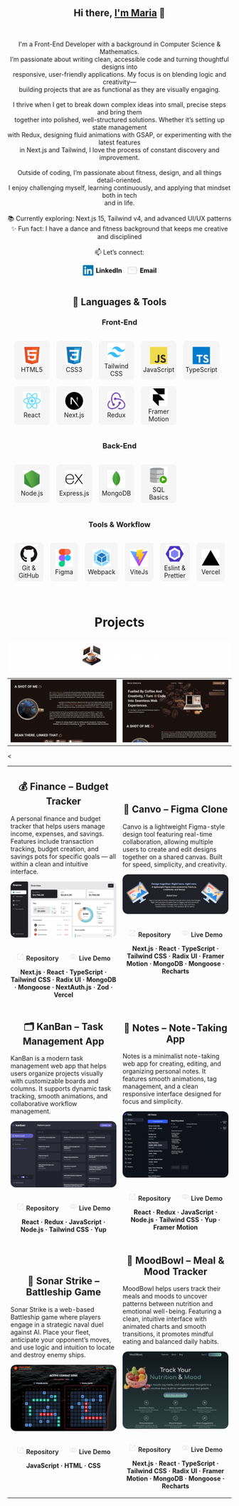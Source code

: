 <h2 align="center">Hi there, <a href="https://github.com/SidorovaMaria" title="Profile">I'm Maria</a> 👋</h2>
<br>
<p align="center">
  I'm a Front-End Developer with a background in Computer Science & Mathematics. <br>
  I’m passionate about writing clean, accessible code and turning thoughtful designs into <br>
  responsive, user-friendly applications. My focus is on blending logic and creativity— <br>
  building projects that are as functional as they are visually engaging. <br>
  <br>
  I thrive when I get to break down complex ideas into small, precise steps and bring them <br>
  together into polished, well-structured solutions. Whether it’s setting up state management <br>
  with Redux, designing fluid animations with GSAP, or experimenting with the latest features <br>
  in Next.js and Tailwind, I love the process of constant discovery and improvement. <br>
  <br>
  Outside of coding, I’m passionate about fitness, design, and all things detail-oriented. <br>
  I enjoy challenging myself, learning continuously, and applying that mindset both in tech <br>
  and in life. <br>
  <br>
  📚 Currently exploring: Next.js 15, Tailwind v4, and advanced UI/UX patterns <br>
  ✨ Fun fact: I have a dance and fitness background that keeps me creative and disciplined <br>
  <br>
  📫 Let’s connect:
</p>
<div align='center' style="display:flex; justify-content:center; align-items:center; gap:10px;">
  <a href="https://www.linkedin.com/in/maria-sidorova-25a365210/" style="display:flex; align-items:center; gap:5px; text-decoration:none; color:inherit; font-weight:800;">
    <img src="icons/linkedin.svg" alt="LinkedIn" height="25" width="25" />
    <span>LinkedIn</span>
  </a>
  <a href="mailto:sidmashav@icloud.com" style="display:flex; align-items:center; gap:5px; text-decoration:none; color:inherit; font-weight:800;">
    <img src="icons/mail.svg" alt="Email" height="25" width="25" />
    <span>Email</span>
  </a>
</div>
<br>

<h2 align="center">🚀 Languages & Tools</h2>

<h3 align="center">Front-End</h3>
<table align="center" style='
  border-spacing: 15px; 
  border-collapse: separate;
  margin-left: auto; 
  margin-right: auto;'>
<tr>
 <td align="center" height="70" width="70"style='background-color:#cccccc30; border-radius:8px; padding:5px;'>
      <img src="icons/html5.svg" alt="HTML" width="40" height="40"/>
      <br/>HTML5
    </td>
 <td align="center" height="70" width="70"style='background-color:#cccccc30; border-radius:8px; padding:5px;'>
      <img src="icons/css3.svg" alt="CSS3" width="40" height="40"/>
      <br/>CSS3
    </td>
 <td align="center" height="70" width="70"style='background-color:#cccccc30; border-radius:8px; padding:5px;'>
      <img src="icons/tailwindcss.svg" alt="Tailwind CSS" width="40" height="40"/>
      <br/>Tailwind CSS
    </td>
 <td align="center" height="70" width="70"style='background-color:#cccccc30; border-radius:8px; padding:5px;'>
      <img src="icons/javascript.svg" alt="JavaScript" width="40" height="40"/>
      <br/>JavaScript
    </td>
     <td align="center" height="70" width="70"style='background-color:#cccccc30; border-radius:8px; padding:5px;'>
      <img src="icons/typescript.svg" alt="TypeScript" width="40" height="40"/>
      <br/>TypeScript
    </td>
    </tr>
    <tr>
     <td align="center" height="70" width="70"style='background-color:#cccccc30; border-radius:8px; padding:5px;'>
      <img src="icons/react.svg" alt="React" width="40" height="40"/>
      <br/>React
    </td>
     <td align="center" height="70" width="70"style='background-color:#cccccc30; border-radius:8px; padding:5px;'>
      <img src="icons/nextjs.svg" alt="Next.js" width="40" height="40"/>
      <br/>Next.js
    </td>
    <td align="center" height="70" width="70"style='background-color:#cccccc30; border-radius:8px; padding:5px;'>
      <img src="icons/redux.svg" alt="Redux" width="40" height="40"
      />
      <br/>Redux
    </td><td align="center" height="70" width="70" style='background-color:#cccccc30; border-radius:8px; padding:5px;'>
      <img src="icons/framermotion.svg" alt="Framer Motion" width="40" height="40"/>
      <br/>Framer Motion
    </td>
</tr>
</table>

<h3 align="center">Back-End</h3>
<table align="center" style='
  border-spacing: 15px; 
  border-collapse: separate;
  margin-left: auto; 
  margin-right: auto;'>
<tr>
 <td align="center" height="70" width="70" style='background-color:#cccccc30; border-radius:8px; padding:5px;'>
      <img src="icons/nodejs.svg" alt="Node.js" width="40" height="40"/>
      <br/>Node.js
    </td>
    <td align="center" height="70" width="70" style='background-color:#cccccc30; border-radius:8px; padding:5px;'>
      <img src="icons/express.svg" alt="Express.js" width="40" height="40"/>
      <br/>Express.js
    </td>
<td align="center" height="70" width="70" style='background-color:#cccccc30; border-radius:8px; padding:5px;'>
      <img src="icons/mongodb.svg" alt="MongoDB" width="40" height="40"/>
      <br/>MongoDB
    </td>
     <td align="center" height="70" width="70" style='background-color:#cccccc30; border-radius:8px; padding:5px;'>
      <img src="icons/sql.svg" alt="SQL Basics" width="40" height="40"/>
      <br/>SQL Basics
    </td>
    </tr>
</table>

<h3 align="center">Tools & Workflow</h3>
<table align="center" style='
  border-spacing: 15px; 
  border-collapse: separate;
  margin-left: auto; 
  margin-right: auto;'>
<tr>
  <td align="center" height="70" width="70" style='background-color:#cccccc30; border-radius:8px; padding:5px;'>
      <img src="icons/github.svg" alt="GitHub" width="40" height="40"/>
      <br/>Git & GitHub
    </td>
    <td align="center" height="70" width="70" style='background-color:#cccccc30; border-radius:8px; padding:5px;'>
      <img src="icons/figma.svg" alt="Figma" width="40" height="40"/>
      <br/>Figma
    </td>
     <td align="center" height="70" width="70" style='background-color:#cccccc30; border-radius:8px; padding:5px;'>
      <img src="icons/webpack.svg" alt="Webpack" width="40" height="40"/>
      <br/>Webpack
    </td>
     <td align="center" height="70" width="70" style='background-color:#cccccc30; border-radius:8px; padding:5px;'>
      <img src="icons/vitejs.svg" alt="ViteJs" width="40" height="40"/>
      <br/>ViteJs
    </td>
     <td align="center" height="70" width="70" style='background-color:#cccccc30; border-radius:8px; padding:5px;'>
      <img src="icons/eslint.svg" alt="Eslint" width="40" height="40"/>
      <br/>Eslint & Prettier
    </td>
     <td align="center" height="70" width="70" style='background-color:#cccccc30; border-radius:8px; padding:5px;'>
      <img src="icons/vercel.svg" alt="Vercel" width="40" height="40"/>
      <br/>Vercel
    </td>
    </tr>
</table>
<!-- <h1 align="center" style='margin-top:60px'>Curently Wortking On </h1>
<h3 align='center'> <a href="https://motion-playground-one.vercel.app/"  style="text-decoration:none; color:white; font-weight:800; display:flex; align-items:center; gap:10px; justify-content:center; background-color:#fffefe4d; padding:10px; border-radius:8px;">
    <img src="icons/portfolio.png" alt="Portfolio Logo" height="50" width="50" />
    <span>Motion Animation Playground and learning Website↗</span>
  </a>
  </h3>
  <p align='center'>An approachable React + Motion.dev docs site with interactive playgrounds</p>
  <table align="center">
  <tr >
  <td>
  <img src="images/motion-playground.png" alt="Motion Playground Main" width="100%" />
</td>
 <td>
  <img src="images/motion-transform.png" alt="Motion Transfrom Playground" width="100%" />
</td>
</tr>
</table> -->
<h1 align="center" style='margin-top:60px'>Projects</h1>
<h3 align='center'> <a href="https://portfolio-6dft.vercel.app/"  style="text-decoration:none; color:white; font-weight:800; display:flex; align-items:center; gap:10px; justify-content:center; background-color:#fffefe4d; padding:10px; border-radius:8px;">
    <img src="icons/portfolio.png" alt="Portfolio Logo" height="50" width="50" />
    <span>My Portfolio ↗</span>
  </a>
  </h3>
  <table align="center">
<tr >
  <td>
  <img src="images/portfolio-me.png" alt="Portfolio Screenshot" width="100%" />
</td>
 <td>
  <img src="images/portfolio-start.png" alt="Portfolio Screenshot" width="100%" />
</td>
</tr>
</table>

<table>
  <tr>
    <td width="50%">
  <h2 align="center">💰 Finance – Budget Tracker</h2>
  <p>
    A personal finance and budget tracker that helps users manage income, expenses, and savings.
    Features include transaction tracking, budget creation, and savings pots for specific goals — all
    within a clean and intuitive interface.
  </p>
  <div align="center">
    <a href="https://budget-tracker-finance.vercel.app/" target="_blank">
      <img src="images/budget-tracker.png" alt="Budget Tracker preview" width="100%" style="border-radius:12px;"/>
    </a>
    <br><br>
    <p align="center">
      <a href="https://github.com/SidorovaMaria/budget_tracker" target="_blank" style="text-decoration:none; color:inherit; font-weight:600; margin-right:20px;">
        <img src="icons/open-in.svg" width="18" height="18"/> Repository
      </a>
      <a href="https://budget-tracker-finance.vercel.app/" target="_blank" style="text-decoration:none; color:inherit; font-weight:600;">
        <img src="icons/eye.svg" width="18" height="18"/> Live Demo
      </a>
    </p>
    <p align="center">
      <strong>Next.js · React · TypeScript · Tailwind CSS · Radix UI · MongoDB · Mongoose · NextAuth.js · Zod · Vercel</strong>
    </p>
  </div>
</td>
    <td width="50%">
  <h2 align="center">🎨 Canvo – Figma Clone</h2>
  <p>
    Canvo is a lightweight Figma-style design tool featuring real-time collaboration, allowing multiple users to create and edit designs together on a shared canvas. Built for speed, simplicity, and creativity.
  </p>
  <div align="center">
    <a href="https://figma-clone-iota-five.vercel.app/" target="_blank">
      <img src="images/figma-canvas-1.png" alt="Canvo Figma Clone preview" width="100%" style="border-radius:12px;"/>
    </a>
    <br><br>
    <p align="center">
      <a href="https://github.com/SidorovaMaria/figma-clone" target="_blank" style="text-decoration:none; color:inherit; font-weight:600; margin-right:20px;">
        <img src="icons/open-in.svg" width="18" height="18"/> Repository
      </a>
      <a href="https://figma-clone-iota-five.vercel.app/" target="_blank" style="text-decoration:none; color:inherit; font-weight:600;">
        <img src="icons/eye.svg" width="18" height="18"/> Live Demo
      </a>
    </p>
    <p align="center">
      <strong>Next.js · React · TypeScript · Tailwind CSS · Radix UI · Framer Motion · MongoDB · Mongoose · Recharts</strong>
    </p>
  </div>
</td>

  </tr>
   <tr>
   <td width="50%">
  <h2 align="center">🗂️ KanBan – Task Management App</h2>
  <p>
    KanBan is a modern task management web app that helps users organize projects visually with customizable boards and columns. It supports dynamic task tracking, smooth animations, and collaborative workflow management.
  </p>
  <div align="center">
    <a href="https://portfolio-flax-pi-68.vercel.app/" target="_blank">
      <img src="images/kanban-desktop.png" alt="KanBan App preview" width="100%" style="border-radius:12px;"/>
    </a>
    <br><br>
    <p align="center">
      <a href="https://github.com/SidorovaMaria/Portfolio/tree/main/kanban-task" target="_blank" style="text-decoration:none; color:inherit; font-weight:600; margin-right:20px;">
        <img src="icons/open-in.svg" width="18" height="18"/> Repository
      </a>
      <a href="https://portfolio-flax-pi-68.vercel.app/" target="_blank" style="text-decoration:none; color:inherit; font-weight:600;">
        <img src="icons/eye.svg" width="18" height="18"/> Live Demo
      </a>
    </p>
    <p align="center">
      <strong>React · Redux · JavaScript · Node.js · Tailwind CSS · Yup</strong>
    </p>
  </div>
</td>
     <td width="50%">
  <h2 align="center">📝 Notes – Note-Taking App</h2>
  <p>
    Notes is a minimalist note-taking web app for creating, editing, and organizing personal notes. It features smooth animations, tag management, and a clean responsive interface designed for focus and simplicity.
  </p>
  <div align="center">
    <a href="https://notes-delta-blue.vercel.app/" target="_blank">
      <img src="images/notes-desktop-dark.png" alt="Notes App preview" width="100%" style="border-radius:12px;"/>
    </a>
    <br><br>
    <p align="center">
      <a href="https://github.com/SidorovaMaria/Portfolio/tree/main/notes" target="_blank" style="text-decoration:none; color:inherit; font-weight:600; margin-right:20px;">
        <img src="icons/open-in.svg" width="18" height="18"/> Repository
      </a>
      <a href="https://notes-delta-blue.vercel.app/" target="_blank" style="text-decoration:none; color:inherit; font-weight:600;">
        <img src="icons/eye.svg" width="18" height="18"/> Live Demo
      </a>
    </p>
    <p align="center">
      <strong>React · Redux · JavaScript · Node.js · Tailwind CSS · Yup · Framer Motion</strong>
    </p>
  </div>
</td>
  </tr>
  <tr>
     <<td width="50%">
  <h2 align="center">🚢 Sonar Strike – Battleship Game</h2>
  <p>
    Sonar Strike is a web-based Battleship game where players engage in a strategic naval duel against AI. 
    Place your fleet, anticipate your opponent’s moves, and use logic and intuition to locate and destroy enemy ships.
  </p>
  <div align="center">
    <a href="https://htmlpreview.github.io/?https://github.com/SidorovaMaria/Odin-Project/blob/sonar-strike/index.html" target="_blank">
      <img src="images/sonar-strike.png" alt="Sonar Strike Game preview" width="100%" style="border-radius:12px;"/>
    </a>
    <br><br>
    <p align="center">
      <a href="https://github.com/SidorovaMaria/Odin-Project/tree/main/JavaScript/SonarStrike" target="_blank" style="text-decoration:none; color:inherit; font-weight:600; margin-right:20px;">
        <img src="icons/open-in.svg" width="18" height="18"/> Repository
      </a>
      <a href="https://htmlpreview.github.io/?https://github.com/SidorovaMaria/Odin-Project/blob/sonar-strike/index.html" target="_blank" style="text-decoration:none; color:inherit; font-weight:600;">
        <img src="icons/eye.svg" width="18" height="18"/> Live Demo
      </a>
    </p>
    <p align="center">
      <strong>JavaScript · HTML · CSS</strong>
    </p>
  </div>
</td>
   <td width="50%">
  <h2 align="center">🥗 MoodBowl – Meal & Mood Tracker</h2>
  <p>
    MoodBowl helps users track their meals and moods to uncover patterns between nutrition and emotional well-being. 
    Featuring a clean, intuitive interface with animated charts and smooth transitions, it promotes mindful eating and balanced daily habits.
  </p>
  <div align="center">
    <a href="https://mood-bowl.vercel.app/" target="_blank">
      <img src="images/moodbowl-preview.png" alt="MoodBowl App preview" width="100%" style="border-radius:12px;"/>
    </a>
    <br><br>
    <p align="center">
      <a href="https://github.com/SidorovaMaria/mood-bowl" target="_blank" style="text-decoration:none; color:inherit; font-weight:600; margin-right:20px;">
        <img src="icons/open-in.svg" width="18" height="18"/> Repository
      </a>
      <a href="https://mood-bowl.vercel.app/" target="_blank" style="text-decoration:none; color:inherit; font-weight:600;">
        <img src="icons/eye.svg" width="18" height="18"/> Live Demo
      </a>
    </p>
    <p align="center">
      <strong>Next.js · React · TypeScript · Tailwind CSS · Radix UI · Framer Motion · MongoDB · Mongoose · Recharts</strong>
    </p>
  </div>
</td>
  </tr>
</table>
